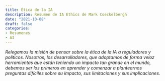 ```yaml
---
title: Ética de la IA
description: Resumen de IA Ethics de Mark Coeckelbergh
date: "2021-10-08"
draft: false
categories:
- Resumenes
- AI
---
```


*Relegamos la misión de pensar sobre la ética de la IA a reguladores y políticos. Nosotros, los desarrolladores, que adoptamos de forma veloz herramientas que están teniendo un impacto tan grande en el mundo, debemos ser los primeros en aprender y comenzar a plantearnos preguntas difíciles sobre su impacto, sus limitaciones y sus implicaciones.*

